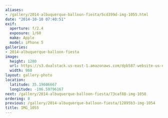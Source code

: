 ```yaml
---
aliases:
- /gallery/2014-albuquerque-balloon-fiesta/5cd399d-img-1055.html
date: "2014-10-10 07:40:51"
exif:
  aperture: f/2.4
  exposure: 1/60
  make: Apple
  model: iPhone 5
galleries:
- 2014-albuquerque-balloon-fiesta
image:
  height: 1280
  url: https://s3.dualstack.us-east-1.amazonaws.com/dpb587-website-us-east-1/asset/gallery/2014-albuquerque-balloon-fiesta/5cd399d-img-1055~1280.jpg
  width: 960
layout: gallery-photo
location:
  latitude: 35.19606667
  longitude: -106.59796167
next: /gallery/2014-albuquerque-balloon-fiesta/73caf88-img-1058
ordering: 8
previous: /gallery/2014-albuquerque-balloon-fiesta/12895b3-img-1054
title: IMG_1055
---
```

